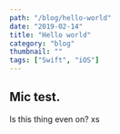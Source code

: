 ```yaml
---
path: "/blog/hello-world"
date: "2019-02-14"
title: "Hello world"
category: "blog"
thumbnail: ""
tags: ["Swift", "iOS"]
---
```


## Mic test.

Is this thing even on?
xs